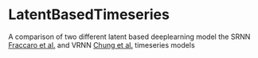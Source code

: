 # LatentBasedTimeseries
A comparison of two different latent based deeplearning model the SRNN [Fraccaro et al.](https://arxiv.org/abs/1605.07571) and VRNN [Chung et al.](https://arxiv.org/abs/1506.02216) timeseries models
